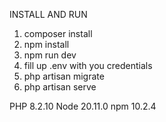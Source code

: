 INSTALL AND RUN

 1. composer install
 2. npm install
 3. npm run dev
 4. fill up .env with you credentials
 5. php artisan migrate
 6. php artisan serve

PHP 8.2.10 Node 20.11.0 npm 10.2.4

